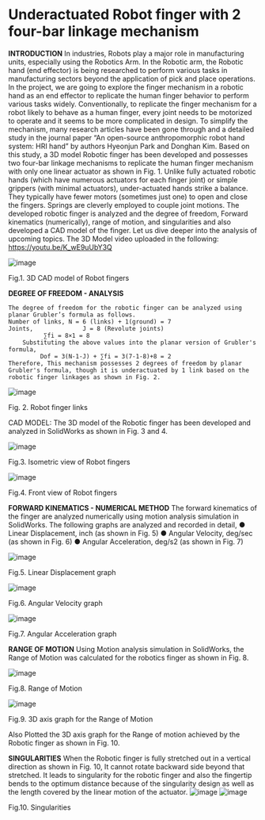 # Underactuated Robot finger with 2 four-bar linkage mechanism 

**INTRODUCTION**
	In industries, Robots play a major role in manufacturing units, especially using the Robotics Arm. In the Robotic arm, the Robotic hand (end effector) is being researched to perform various tasks in manufacturing sectors beyond the application of pick and place operations. 
	In the project, we are going to explore the finger mechanism in a robotic hand as an end effector to replicate the human finger behavior to perform various tasks widely.
	Conventionally, to replicate the finger mechanism for a robot likely to behave as a human finger, every joint needs to be motorized to operate and it seems to be more complicated in design. 
	To simplify the mechanism, many research articles have been gone through and a detailed study in the journal paper “An open-source anthropomorphic robot hand system: HRI hand” by authors Hyeonjun Park and Donghan Kim. Based on this study, a 3D model Robotic finger has been developed and possesses two four-bar linkage mechanisms to replicate the human finger mechanism with only one linear actuator as shown in Fig. 1. 
Unlike fully actuated robotic hands (which have numerous actuators for each finger joint) or simple grippers (with minimal actuators), under-actuated hands strike a balance. They typically have fewer motors (sometimes just one) to open and close the fingers. Springs are cleverly employed to couple joint motions. The developed robotic finger is analyzed and the degree of freedom, Forward kinematics (numerically), range of motion, and singularities and also developed a CAD model of the finger. Let us dive deeper into the analysis of upcoming topics. The 3D Model video uploaded in the following: https://youtu.be/K_wE9uUbY3Q

![image](https://github.com/annadurai-ka/Underactuated-Robot-finger/assets/156352281/46c19eb2-764c-4679-a3fd-378aee977ca2)

Fig.1. 3D CAD model of Robot fingers

**DEGREE OF FREEDOM - ANALYSIS**

	The degree of freedom for the robotic finger can be analyzed using planar Grubler’s formula as follows.
	Number of links, N = 6 (links) + 1(ground) = 7
	Joints, 		     J = 8 (Revolute joints)
			  ∑fi = 8×1 = 8
        Substituting the above values into the planar version of Grubler's formula,
			 Dof = 3(N-1-J) + ∑fi = 3(7-1-8)+8 = 2
	Therefore, This mechanism possesses 2 degrees of freedom by planar Grubler's formula, though it is underactuated by 1 link based on the robotic finger linkages as shown in Fig. 2.

![image](https://github.com/annadurai-ka/Underactuated-Robot-finger/assets/156352281/38593efb-8c06-4ba6-9207-f813f0b1449d)

Fig. 2. Robot finger links

CAD MODEL:
	The 3D model of the Robotic finger has been developed and analyzed in SolidWorks as shown in Fig. 3 and 4.

  ![image](https://github.com/annadurai-ka/Underactuated-Robot-finger/assets/156352281/9816a3bb-55a1-4022-85f1-92c0884eac0a)
  
Fig.3. Isometric view of Robot fingers                                

![image](https://github.com/annadurai-ka/Underactuated-Robot-finger/assets/156352281/53b69901-75e0-4580-a7c4-a4813ebce198)

Fig.4. Front view of Robot fingers

**FORWARD KINEMATICS - NUMERICAL METHOD**
	The forward kinematics of the finger are analyzed numerically using motion analysis simulation in SolidWorks.
	The following graphs are analyzed and recorded in detail,
●	Linear Displacement, inch (as shown in Fig. 5)
●	Angular Velocity, deg/sec (as shown in Fig. 6)
●	Angular Acceleration, deg/s2  (as shown in Fig. 7)

 ![image](https://github.com/annadurai-ka/Underactuated-Robot-finger/assets/156352281/4d6f6950-29b1-42e2-9996-073907974d64)

Fig.5. Linear Displacement graph

 ![image](https://github.com/annadurai-ka/Underactuated-Robot-finger/assets/156352281/819054ef-65d4-4a2c-bd42-bebcb5e6c598)

Fig.6. Angular Velocity graph

 ![image](https://github.com/annadurai-ka/Underactuated-Robot-finger/assets/156352281/de525c09-a860-4070-8f61-2f0d5edc9019)

Fig.7. Angular Acceleration graph

**RANGE OF MOTION**
	Using Motion analysis simulation in SolidWorks, the Range of Motion was calculated for the robotics finger as shown in Fig. 8.

 ![image](https://github.com/annadurai-ka/Underactuated-Robot-finger/assets/156352281/e9d4e289-0e41-4334-91f8-c67dc1919343)

Fig.8. Range of Motion

 ![image](https://github.com/annadurai-ka/Underactuated-Robot-finger/assets/156352281/3828c75f-4de5-49e1-8c8a-44923d3b5f29)

Fig.9. 3D axis graph for the Range of Motion

Also Plotted the 3D axis graph for the Range of motion achieved by the Robotic finger as shown in Fig. 10.

**SINGULARITIES**
	When the Robotic finger is fully stretched out in a vertical direction as shown in Fig. 10, It cannot rotate backward side beyond that stretched. It leads to singularity for the robotic finger and also the fingertip bends to the optimum distance because of the singularity design as well as the length covered by the linear motion of the actuator.
  ![image](https://github.com/annadurai-ka/Underactuated-Robot-finger/assets/156352281/b6bda650-f0ad-4666-96f7-e39f384e487a)
![image](https://github.com/annadurai-ka/Underactuated-Robot-finger/assets/156352281/52a149af-7808-4e0f-9677-c60797a8dac6)

Fig.10. Singularities



